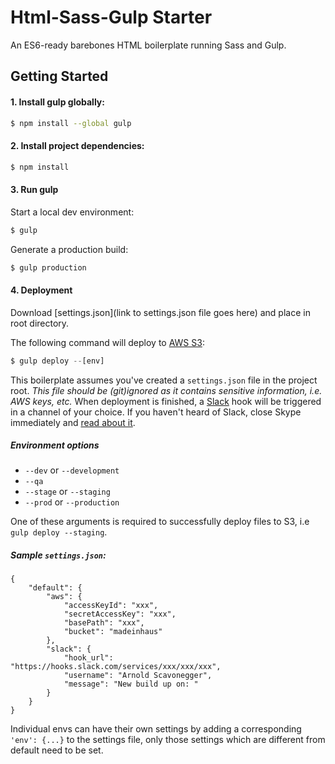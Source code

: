 # Html-Sass-Gulp Starter

An ES6-ready barebones HTML boilerplate running Sass and Gulp.

## Getting Started

#### 1. Install gulp globally:

```sh
$ npm install --global gulp
```

#### 2. Install project dependencies:

```sh
$ npm install
```

#### 3. Run gulp

Start a local dev environment:
```js
$ gulp
```

Generate a production build:
```js
$ gulp production
```

#### 4. Deployment

Download [settings.json](link to settings.json file goes here) and place in root directory.

The following command will deploy to [AWS S3](http://aws.amazon.com/s3/):
```js
$ gulp deploy --[env]
```

This boilerplate assumes you've created a `settings.json` file in the project root. _This file should be (git)ignored as it contains sensitive information, i.e. AWS keys, etc._ When deployment is finished, a [Slack](http://slack.com) hook will be triggered in a channel of your choice. If you haven't heard of Slack, close Skype immediately and [read about it](http://slack.com).

##### Environment options

- `--dev` or `--development`
- `--qa`
- `--stage` or `--staging`
- `--prod` or `--production`

One of these arguments is required to successfully deploy files to S3, i.e `gulp deploy --staging`.

##### Sample `settings.json`:

```
{
    "default": {
        "aws": {
            "accessKeyId": "xxx",
            "secretAccessKey": "xxx",
            "basePath": "xxx",
            "bucket": "madeinhaus"
        },
        "slack": {
            "hook_url": "https://hooks.slack.com/services/xxx/xxx/xxx",
            "username": "Arnold Scavonegger",
            "message": "New build up on: "
        }
    }
}
```

Individual envs can have their own settings by adding a corresponding `'env': {...}` to the settings file,  only those settings which are different from default need to be set.

